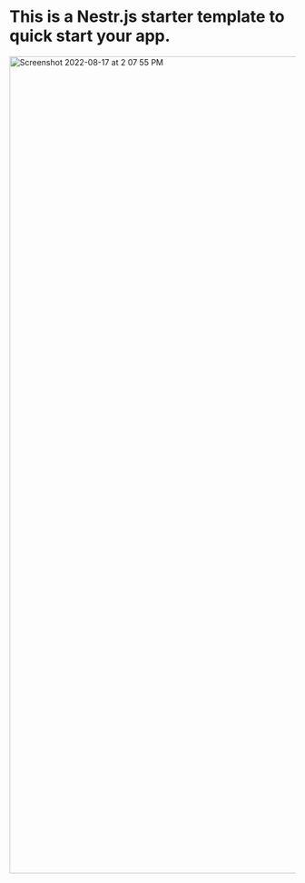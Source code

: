 # This is a Nestr.js starter template to quick start your app.

<img width="1439" alt="Screenshot 2022-08-17 at 2 07 55 PM" src="https://user-images.githubusercontent.com/91758830/185105088-e3c5bfa4-9b1d-41ec-b2e9-a14bcda02619.png">
